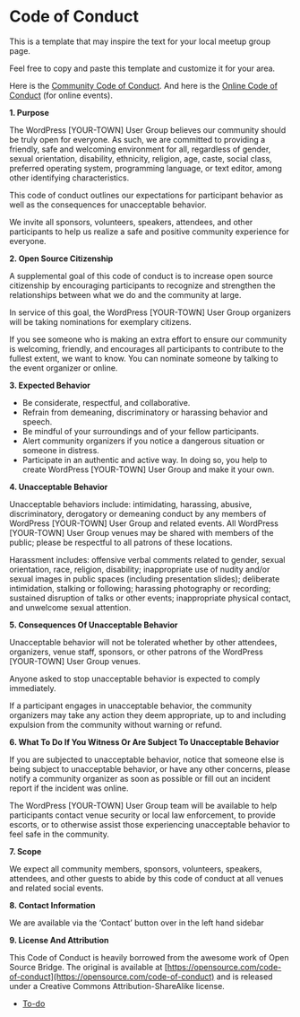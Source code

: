 # Code of Conduct

This is a template that may inspire the text for your local meetup group page.

Feel free to copy and paste this template and customize it for your area.

Here is the [Community Code of Conduct](https://make.wordpress.org/handbook/community-code-of-conduct/). And here is the [Online Code of Conduct](https://make.wordpress.org/community/handbook/virtual-events/online-code-of-conduct/) (for online events).

**1\. Purpose**

The WordPress \[YOUR-TOWN\] User Group believes our community should be truly open for everyone. As such, we are committed to providing a friendly, safe and welcoming environment for all, regardless of gender, sexual orientation, disability, ethnicity, religion, age, caste, social class, preferred operating system, programming language, or text editor, among other identifying characteristics.

This code of conduct outlines our expectations for participant behavior as well as the consequences for unacceptable behavior.

We invite all sponsors, volunteers, speakers, attendees, and other participants to help us realize a safe and positive community experience for everyone.

**2\. Open Source Citizenship**

A supplemental goal of this code of conduct is to increase open source citizenship by encouraging participants to recognize and strengthen the relationships between what we do and the community at large.

In service of this goal, the WordPress \[YOUR-TOWN\] User Group organizers will be taking nominations for exemplary citizens.

If you see someone who is making an extra effort to ensure our community is welcoming, friendly, and encourages all participants to contribute to the fullest extent, we want to know. You can nominate someone by talking to the event organizer or online.

**3\. Expected Behavior**

*   Be considerate, respectful, and collaborative.
*   Refrain from demeaning, discriminatory or harassing behavior and speech.
*   Be mindful of your surroundings and of your fellow participants.
*   Alert community organizers if you notice a dangerous situation or someone in distress.
*   Participate in an authentic and active way. In doing so, you help to create WordPress \[YOUR-TOWN\] User Group and make it your own.

**4\. Unacceptable Behavior**

Unacceptable behaviors include: intimidating, harassing, abusive, discriminatory, derogatory or demeaning conduct by any members of  WordPress \[YOUR-TOWN\] User Group and related events. All WordPress \[YOUR-TOWN\] User Group venues may be shared with members of the public; please be respectful to all patrons of these locations.

Harassment includes: offensive verbal comments related to gender, sexual orientation, race, religion, disability; inappropriate use of nudity and/or sexual images in public spaces (including presentation slides); deliberate intimidation, stalking or following; harassing photography or recording; sustained disruption of talks or other events; inappropriate physical contact, and unwelcome sexual attention.

**5\. Consequences Of Unacceptable Behavior**

Unacceptable behavior will not be tolerated whether by other attendees, organizers, venue staff, sponsors, or other patrons of the WordPress \[YOUR-TOWN\] User Group venues.

Anyone asked to stop unacceptable behavior is expected to comply immediately.

If a participant engages in unacceptable behavior, the community organizers may take any action they deem appropriate, up to and including expulsion from the community without warning or refund.

**6\. What To Do If You Witness Or Are Subject To Unacceptable Behavior**

If you are subjected to unacceptable behavior, notice that someone else is being subject to unacceptable behavior, or have any other concerns, please notify a community organizer as soon as possible or fill out an incident report if the incident was online.

The WordPress \[YOUR-TOWN\] User Group team will be available to help participants contact venue security or local law enforcement, to provide escorts, or to otherwise assist those experiencing unacceptable behavior to feel safe in the community.

**7\. Scope**

We expect all community members, sponsors, volunteers, speakers, attendees, and other guests to abide by this code of conduct at all venues and related social events.

**8\. Contact Information**

We are available via the ‘Contact’ button over in the left hand sidebar

**9\. License And Attribution**

This Code of Conduct is heavily borrowed from the awesome work of Open Source Bridge. The original is available at [https://opensource.com/code-of-conduct](https://opensource.com/code-of-conduct) and is released under a Creative Commons Attribution-ShareAlike license.

*   [To-do](# "To-do")